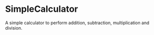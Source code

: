 # SimpleCalculator
A simple calculator to perform addition, subtraction, multiplication and division.
